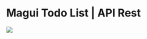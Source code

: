 # Magui Todo List | API Rest

<img src="https://media.discordapp.net/attachments/987833273617088532/1071912193597128825/Seba_logo_of_a_web_page_on_a_todo_list_with_a_cat_in_the_backg_1419fad1-ba41-4cc2-9490-30c21c06f3de.png">
